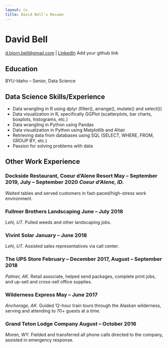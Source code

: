 ```yaml
---
layout: cv
title: David Bell's Resume
---
```

# David Bell

<div id="webaddress">
<a href="d.bjorn.bell@gmail.com">d.bjorn.bell@gmail.com</a>
| <a href="https://www.linkedin.com/in/davidbell1994/">LinkedIn</a>
Add your github link  

</div>

<!-- https://www.monique.tech/the-art-of-markdown -->

## Education

BYU-Idaho – Senior, Data Science

## Data Science Skills/Experience
*	Data wrangling in R using dplyr (filter(), arrange(), mutate() and select())
*	Data visualization in R, specifically GGPlot (scatterplots, bar charts, boxplots, histograms, etc.)
*	Data wrangling in Python using Pandas
*	Data visualization in Python using Matplotlib and Altair
*	Retrieving data from databases using SQL (SELECT, WHERE, FROM, GROUP BY, etc.)
*	Passion for solving problems with data

## Other Work Experience
### **Dockside Restaurant, Coeur d’Alene Resort**                                                                 May – September 2019, July – September 2020 *Coeur d’Alene, ID.*
Waited tables and served customers in fast-paced/high-stress work environment.

### Fullmer Brothers Landscaping	                                                                                                           June – July 2018
*Lehi, UT.*
Pulled weeds and other landscaping jobs.

### Vivint Solar	                                                                                                                        January – June 2018
*Lehi, UT.*
Assisted sales representatives via call center.

### The UPS Store	                                                                                          February – December 2017, August – September 2018
*Palmer, AK.*
Retail associate, helped send packages, complete print jobs, and up-sell and cross-sell office supplies. 

### Wilderness Express                                                                                                                        May – June 2017
*Anchorage, AK.*
Guided 12-hour train tours through the Alaskan wilderness, serving and attending to 70+ guests at a time.

### Grand Teton Lodge Company 	                                                                                                        August – October 2016
*Moran, WY.*
Fielded and transferred all phone calls directed to the company, assisted in emergency response.
